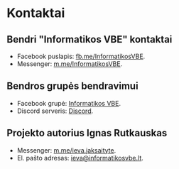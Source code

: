 # Kontaktai

## Bendri "Informatikos VBE" kontaktai

- Facebook puslapis: [fb.me/InformatikosVBE](https://fb.me/InformatikosVBE).
- Messenger: [m.me/InformatikosVBE](https://m.me/InformatikosVBE).

## Bendros grupės bendravimui

- Facebook grupė: [Informatikos VBE](https://www.facebook.com/groups/763460060950942).
- Discord serveris: [Discord](https://discord.gg/VVnnC34NcM).

## Projekto autorius Ignas Rutkauskas

- Messenger: [m.me/ieva.jaksaityte](http://m.me/ieva.jaksaityte).
- El. pašto adresas: [ieva@informatikosvbe.lt](mailto:ieva@informatikosvbe.lt).
